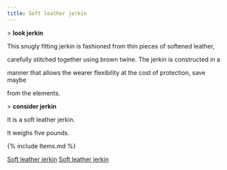 ```yaml
---
title: Soft leather jerkin
---
```


\> **look jerkin**

This snugly fitting jerkin is fashioned from thin pieces of softened
leather,

carefully stitched together using brown twine. The jerkin is constructed
in a

manner that allows the wearer flexibility at the cost of protection,
save maybe

from the elements.

\> **consider jerkin**

It is a soft leather jerkin.

It weighs five pounds.

{% include Items.md %}

[Soft leather jerkin](Category:_Leather_equipment "wikilink") [Soft
leather jerkin](Category:_Body_items "wikilink")